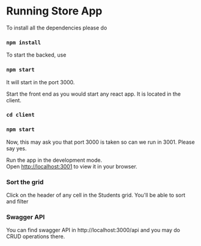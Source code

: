 # Running Store App

To install all the dependencies please do 

### `npm install`

To start the backed, use 

### `npm start`

It will start in the port 3000. 

Start the front end as you would start any react app. It is located in the client. 

### `cd client`
### `npm start`

Now, this may ask you that port 3000 is taken so can we run in 3001. Please say yes. 

Run the app in the development mode.\
Open [http://localhost:3001](http://localhost:3001) to view it in your browser.

### Sort the grid

Click on the header of any cell in the Students grid. You'll be able to sort and filter

### Swagger API
You can find swagger API in http://localhost:3000/api and you may do CRUD operations there. 